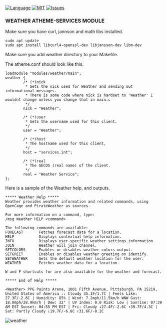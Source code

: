 [![Language](https://img.shields.io/badge/language-C-green.svg?style=for-the-badge)](https://ecma-international.org/publications-and-standards/standards/ecma-262/)
[![MIT](https://shields.io/badge/license-MIT-green?style=for-the-badge)](https://choosealicense.com/licenses/mit/)
[![Issues](https://img.shields.io/github/issues/jonosur/weather?style=for-the-badge)](https://github.com/jonosur/weather/issues)

### WEATHER ATHEME-SERVICES MODULE

Make sure you have curl, jannson and math libs installed.

```
sudo apt update
sudo apt install libcurl4-openssl-dev libjansson-dev libm-dev
```
Make sure you add weather directory to your Makefile.

The atheme.conf should look like this.
```
loadmodule "modules/weather/main";
weather {
        /* (*)nick
         * Sets the nick used for Weather and sending out informational messages.
         * There is some code where nick is hardset to 'Weather' I wouldnt change unless you change that in main.c
         */
        nick = "Weather";

        /* (*)user
         * Sets the username used for this client.
         */
        user = "Weather";

        /* (*)host
         * The hostname used for this client,
         */
        host = "services.int";

        /* (*)real
         * The GECOS (real name) of the client.
         */
        real = "Weather Service";
};
```

Here is a sample of the Weather help, and outputs.

```
***** Weather Help *****
Weather provides weather information and related commands, using
OpenCage and PirateWeather as sources.
 
For more information on a command, type:
/msg Weather HELP <command>
 
The following commands are available:
FORECAST       Fetches forecast data for a location.
HELP           Displays contextual help information.
INFO           Displays user-specific weather settings information.
JOIN           Weather will join channel.
SETCOLORS      Enables or disables weather colors output.
SETGREET       Enables or disables weather greeting on identify.
SETWEATHER     Sets the default weather location for the user.
WEATHER        Fetches weather data for a location.
 
W and F shortcuts for are also available for the weather and forecast.
 
***** End of Help *****
```

```
<Weather> PPG Paints Arena, 1001 Fifth Avenue, Pittsburgh, PA 15219, United States of America :: Cloudy 35.1F/1.7C | Feels Like: 27.3F/-2.6C | Humidity: 85% | Wind: 7.2mph/11.5km/h WNW Gust: 18.0mph/28.9km/h | Dew: 32° | UV Index: 0.0 Risk: Low | Sunrise: 07:39 AM EST Sunset: 04:55 PM EST | Fri: Cloudy ↓27.4F/-2.6C ↑39.7F/4.3C | Sat: Partly Cloudy ↓19.7F/-6.8C ↑31.6F/-0.2C
```
![weather](https://i.imgur.com/hNRAY4Q.png)
